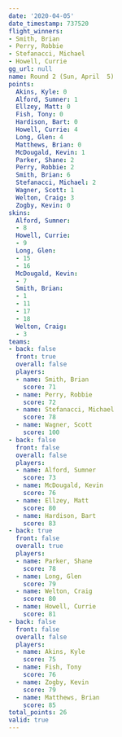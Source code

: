 ```yaml
---
date: '2020-04-05'
date_timestamp: 737520
flight_winners:
- Smith, Brian
- Perry, Robbie
- Stefanacci, Michael
- Howell, Currie
gg_url: null
name: Round 2 (Sun, April  5)
points:
  Akins, Kyle: 0
  Alford, Sumner: 1
  Ellzey, Matt: 0
  Fish, Tony: 0
  Hardison, Bart: 0
  Howell, Currie: 4
  Long, Glen: 4
  Matthews, Brian: 0
  McDougald, Kevin: 1
  Parker, Shane: 2
  Perry, Robbie: 2
  Smith, Brian: 6
  Stefanacci, Michael: 2
  Wagner, Scott: 1
  Welton, Craig: 3
  Zogby, Kevin: 0
skins:
  Alford, Sumner:
  - 8
  Howell, Currie:
  - 9
  Long, Glen:
  - 15
  - 16
  McDougald, Kevin:
  - 7
  Smith, Brian:
  - 1
  - 11
  - 17
  - 18
  Welton, Craig:
  - 3
teams:
- back: false
  front: true
  overall: false
  players:
  - name: Smith, Brian
    score: 71
  - name: Perry, Robbie
    score: 72
  - name: Stefanacci, Michael
    score: 78
  - name: Wagner, Scott
    score: 100
- back: false
  front: false
  overall: false
  players:
  - name: Alford, Sumner
    score: 73
  - name: McDougald, Kevin
    score: 76
  - name: Ellzey, Matt
    score: 80
  - name: Hardison, Bart
    score: 83
- back: true
  front: false
  overall: true
  players:
  - name: Parker, Shane
    score: 78
  - name: Long, Glen
    score: 79
  - name: Welton, Craig
    score: 80
  - name: Howell, Currie
    score: 81
- back: false
  front: false
  overall: false
  players:
  - name: Akins, Kyle
    score: 75
  - name: Fish, Tony
    score: 76
  - name: Zogby, Kevin
    score: 79
  - name: Matthews, Brian
    score: 85
total_points: 26
valid: true
---
```

